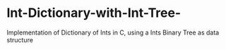 # Int-Dictionary-with-Int-Tree-
Implementation of Dictionary of Ints in C, using a Ints Binary Tree as data structure
